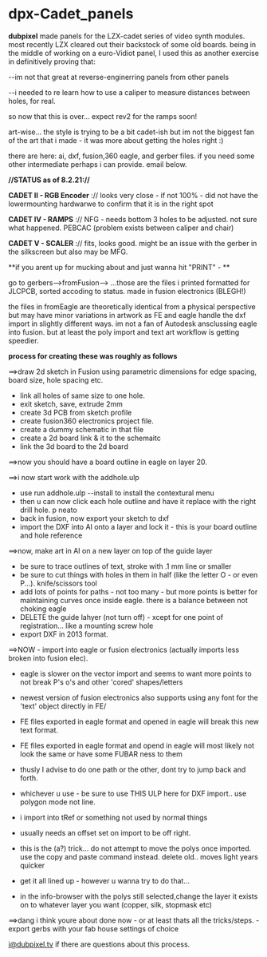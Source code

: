 # dpx-Cadet_panels
**dubpixel** made panels for the LZX-cadet series of video synth modules.
most recently LZX cleared out their backstock of some old boards.
being in the middle of working on a euro-Vidiot panel, I used this as another exercise in definitively proving that:

--im not that great at reverse-enginerring panels from other panels

--i needed to re learn how to use a caliper to measure distances between holes, for real. 

so now that this is over... expect rev2 for the ramps  soon!

art-wise...
the style is trying to be a bit cadet-ish but im not the biggest fan of the art that i made - it was more about getting the holes right :)

there are here:
ai, dxf, fusion,360 eagle, and gerber files.
if you need some other intermediate perhaps i can provide. email below.


**//STATUS as of 8.2.21://**

**CADET II  - RGB Encoder** :// looks very close -  if not 100% - did not have the lowermounting hardwarwe to confirm that it is in the right spot

**CADET IV - RAMPS** :// NFG - needs bottom 3 holes to be adjusted. not sure what happened. PEBCAC (problem exists between caliper and chair)

**CADET V - SCALER** :// fits, looks good. might be an issue with the gerber in the silkscreen but also may be MFG. 

**if you arent up for mucking about and just wanna hit "PRINT" - **

go to gerbers-->fromFusion--> ...those are the files i printed formatted for JLCPCB, sorted accoding to status. made in fusion electronics (BLEGH!)

the files in fromEagle are theoretically identical from a physical perspective but may have minor variations in artwork as FE and eagle handle the dxf import in slightly different ways.
im not a fan of Autodesk ansclussing eagle into fusion.
but at least the poly import and text art workflow is getting speedier.


****process for creating these was roughly as follows****

==>draw 2d sketch in Fusion using parametric dimensions for edge spacing, board size, hole spacing etc.
- link all holes of same size to one hole.
- exit sketch, save, extrude 2mm
- create 3d PCB from sketch profile
- create fusion360 electronics project file.
- create a dummy schematic in that file
- create a 2d board link & it to the schemaitc
- link the 3d board to the 2d board

==>now you should have a board outline in eagle on layer 20. 

==>i now start work with the addhole.ulp
- use run addhole.ulp --install to install the contextural menu
- then u can now click each hole outline and have it replace with the right drill hole. p neato
- back in fusion, now export your sketch to dxf
- import the DXF into AI onto a layer and lock it - this is your board outline and hole reference

==>now, make art in AI  on a new layer on top of the guide layer
- be sure to trace outlines of text, stroke with .1 mm line or smaller
- be sure to cut things with holes in them in half (like the letter O  - or even P...). knife/scissors tool
- add lots of points for paths  - not too many - but more points is better for maintaining curves once inside eagle. there is a balance between not choking eagle
- DELETE the guide lahyer (not turn off) - xcept for one point of registration... like a mounting screw hole
- export DXF in 2013 format. 

==>NOW - import into eagle or fusion electronics (actually imports less broken into fusion elec).
 - eagle is slower on the vector import and seems to want more points to not break P's o's and other 'cored' shapes/letters
 - newest version of fusion electronics also supports using any font for the 'text' object directly in FE/
 - FE files exported in eagle format and opened in eagle will break this new text format.
 - FE files exported in eagle format and opend in eagle will most likely not look the same or have some FUBAR ness to them
 - thusly I advise to do one path or the other, dont try to jump back and forth.
 - whichever u use - be sure to use THIS ULP here for DXF import.. use polygon mode not line.

- i import into tRef or something not used by normal things 
- usually needs an offset set on import to be off right.
- this is the (a?) trick... do not attempt to move the polys once imported. use the copy and paste command instead. delete old.. moves light years quicker
- get it all lined up - however u wanna try to do that...
- in the info-browser with the polys still selected,change the layer it exists on to whatever layer you want (copper, silk, stopmask etc)

==>dang i think youre about done now - or at least thats all the tricks/steps.
-export gerbs with your fab house settings of choice

i@dubpixel.tv if there are questions about this process.
